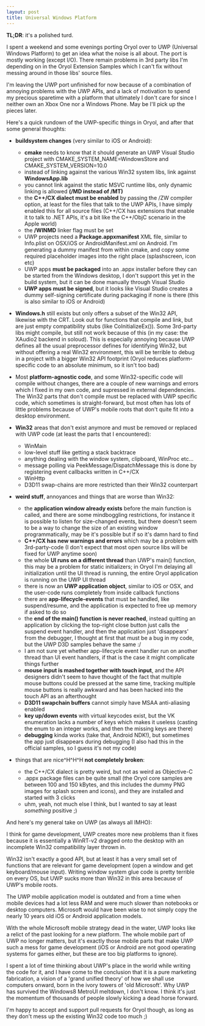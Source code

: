 ```yaml
---
layout: post
title: Universal Windows Platform
---
```


**TL;DR**: it's a polished turd.

I spent a weekend and some evenings porting Oryol over to UWP (Universal Windows
Platform) to get an idea what the noise is all about. The port is
mostly working (except I/O). There remain problems in 3rd party
libs I'm depending on in the Oryol Extension Samples which I can't fix
without messing around in those libs' source files.

I'm leaving the UWP port unfinished for now because of a combination of
annoying problems with the UWP APIs, and a lack of motivation to spend my
precious sparetime with a platform that ultimately I don't care for since I
neither own an Xbox One nor a Windows Phone.  May be I'll pick up the pieces
later.

Here's a quick rundown of the UWP-specific things in Oryol, and after
that some general thoughts:

- **buildsystem changes** (very similar to iOS or Android):
    - **cmake** needs to know that it should generate an UWP Visual Studio project with
      CMAKE_SYSTEM_NAME=WindowsStore and CMAKE_SYSTEM_VERSION=10.0
    - instead of linking against the various Win32 system libs, link against
      **WindowsApp.lib**
    - you cannot link against the static MSVC runtime libs, only dynamic linking
      is allowed **(/MD instead of /MT)**
    - the **C++/CX dialect must be enabled** by passing the /ZW compiler option,
      at least for the files that talk to the UWP APIs, I have simply
      enabled this for all source files (C++/CX has extensions that enable it 
      to talk to .NET APIs, it's a bit like the C++/ObjC scenario
      in the Apple world)
    - the **/WINMD** linker flag must be set
    - UWP projects need a **Package.appxmanifest** XML file, similar to
      Info.plist on OSX/iOS or AndroidManifest.xml on Android. I'm generating
      a dummy manifest from within cmake, and copy some required placeholder
      images into the right place (splashscreen, icon etc)
    - UWP apps **must be packaged** into an .appx installer before they can
      be started from the Windows desktop, I don't support this yet
      in the build system, but it can be done manually through
      Visual Studio
    - **UWP apps must be signed**, but it looks like Visual Studio creates
      a dummy self-signing certificate during packaging if none is there 
      (this is also similar to iOS or Android)


- **Windows.h** still exists but only offers a subset of the Win32 API, likewise
  with the CRT. Look out for functions that compile and link, but are just
  empty compatibility stubs (like CoInitializeEx()).  Some 3rd-party libs might
  compile, but still not work because of this (in my case: the XAudio2 backend
  in soloud). This is especially annoying because UWP defines all the usual
  preprocessor defines for identifying Win32, but without offering a real Win32
  environment, this will be terrible to debug in a project with a bigger Win32
  API footprint (Oryol reduces platform-specific code to an absolute minimum,
  so it isn't too bad)

- Most **platform-agnostic code**, and some Win32-specific code will compile
  without changes, there are a couple of new warnings and errors which I fixed
  in my own code, and supressed in external dependencies. The Win32 parts that
  don't compile must be replaced with UWP specific code, which sometimes is
  straight-forward, but most often has lots of little problems because of UWP's
  mobile roots that don't quite fit into a desktop environment.

- **Win32** areas that don't exist anymore and must be removed or replaced with UWP
  code (at least the parts that I encountered):
    - WinMain
    - low-level stuff like getting a stack backtrace
    - anything dealing with the window system, clipboard, WinProc etc...
    - message polling via PeekMessage/DispatchMessage this is done by
      registering event callbacks written in C++/CX
    - WinHttp
    - D3D11 swap-chains are more restricted than their Win32 counterpart

- **weird stuff**, annoyances and things that are worse than Win32:
    - the **application window already exists** before the main function is called,
      and there are some mindboggling restrictions, for instance it is possible
      to listen for size-changed events, but there doesn't seem to be a way to
      change the size of an existing window programmatically, may be it's
      possible but if so it's damn hard to find
    - **C++/CX has new warnings and errors** which may be a problem with
      3rd-party-code (I don't expect that most open source libs will
      be fixed for UWP anytime soon)
    - the whole **UI runs on a different thread** than UWP's main() function, this
      may be a problem for static initializers; in Oryol I'm delaying all
      initialization until the UI thread is running, the entire Oryol
      application is running on the UWP UI thread
    - there is now an **UWP application object**, similar to iOS or OSX, and the
      user-code runs completely from inside callback functions
    - there are **app-lifecycle-events** that must be handled, like suspend/resume,
      and the application is expected to free up memory if asked to do so 
    - the **end of the main() function is never reached**, instead quitting an
      application by clicking the top-right close button just calls the suspend
      event handler, and then the application just 'disappears' from the
      debugger, I thought at first that must be a bug in my code, but 
      the UWP D3D samples behave the same :/
    - I am not sure yet whether app-lifecycle event handler run on another
      thread than UI event handlers, if that is the case it might complicate
      things further
    - **mouse input is mashed together with touch input**, and the API designers
      didn't seem to have thought of the fact that multiple mouse buttons could
      be pressed at the same time, tracking multiple mouse buttons is really
      awkward and has been hacked into the touch API as an afterthought
    - **D3D11 swapchain buffers** cannot simply have MSAA anti-aliasing enabled
    - **key up/down events** with virtual keycodes exist, but the VK enumeration
      lacks a number of keys which makes it useless (casting the enum
      to an integer works, and then the missing keys are there)
    - **debugging** kinda works (take that, Android NDK!), but sometimes the app
      just disappears during debugging (I also had this in the official
      samples, so I guess it's not my code)

- things that are nice^H^H^H **not completely broken**:
    - the C++/CX dialect is pretty weird, but not as weird as Objective-C
    - .appx package files can be quite small (the Oryol core samples are
      between 100 and 150 kBytes, and this includes the dummy PNG images for
      splash screen and icons), and they are installed and started with 3
      clicks
    - uhm, yeah, not much else I think, but I wanted to say at least _something_
      positive ;)

And here's my general take on UWP (as always all IMHO): 

I think for game development, UWP creates more new problems than it fixes because
it is essentially a WinRT-v2 dragged onto the desktop with an incomplete Win32
compatibility layer thrown in. 

Win32 isn't exactly a good API, but at least it has a very small set of
functions that are relevant for game development (open a window and get
keyboard/mouse input). Writing window system glue code is pretty terrible on
every OS, but UWP sucks more than Win32 in this area because of UWP's mobile 
roots.

The UWP mobile application model is outdated and from a time when mobile
devices had a lot less RAM and were much slower than notebooks or desktop
computers. Microsoft would have been wise to not simply copy the nearly 10
years old iOS or Android application models.

With the whole Microsoft mobile strategy dead in the water, UWP looks like a
relict of the past looking for a new platform. The whole mobile part of
UWP no longer matters, but it's exactly those mobile parts that make UWP such a
mess for game development (iOS or Android are not good operating systems for
games either, but these are too big platforms to ignore).

I spent a lot of time thinking about UWP's place in the world while writing the
code for it, and I have come to the conclusion that it is a pure marketing
fabrication, a vision of a 'grand unified theory' of how we shall use
computers onward, born in the ivory towers of 'old Microsoft'. Why UWP has
survived the Windows8 MetroUI meltdown, I don't know. I think it's just the
momentum of thousands of people slowly kicking a dead horse forward.

I'm happy to accept and support pull requests for Oryol though, as long
as they don't mess up the existing Win32 code too much ;)

